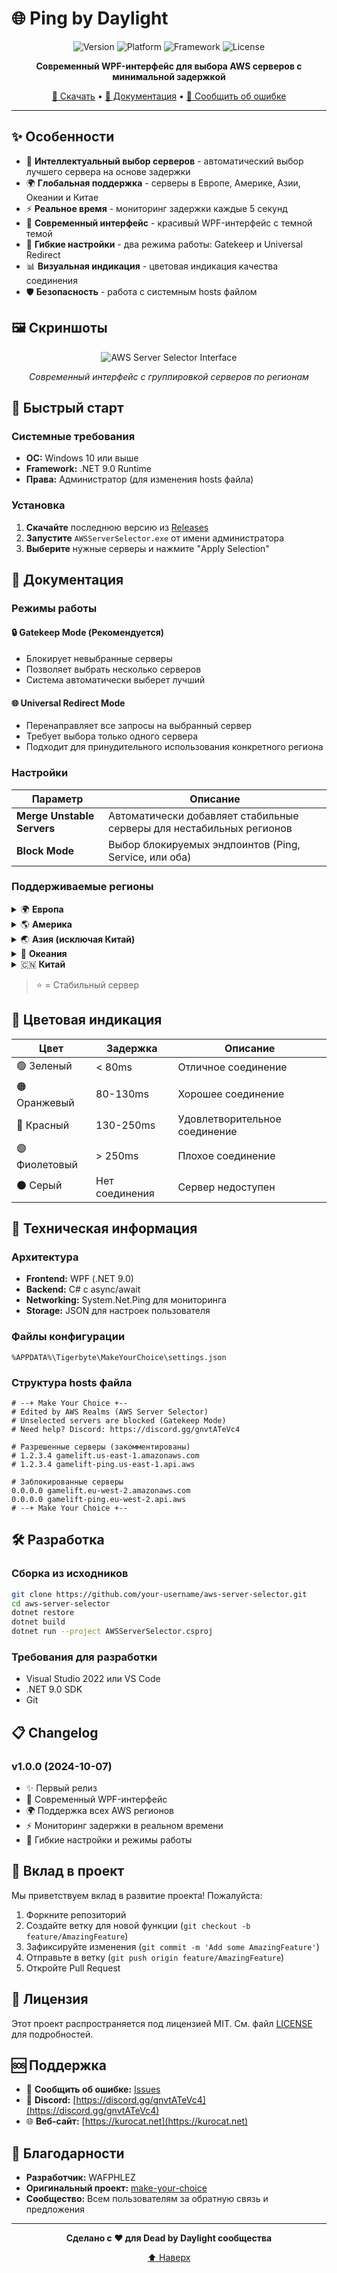 # 🌐 Ping by Daylight

<div align="center">

![Version](https://img.shields.io/badge/version-1.0.0-blue.svg)
![Platform](https://img.shields.io/badge/platform-Windows-lightgrey.svg)
![Framework](https://img.shields.io/badge/framework-.NET%209.0-purple.svg)
![License](https://img.shields.io/badge/license-MIT-green.svg)

**Современный WPF-интерфейс для выбора AWS серверов с минимальной задержкой**

[🚀 Скачать](#скачать) • [📖 Документация](#документация) • [🐛 Сообщить об ошибке](#поддержка)

</div>

---

## ✨ Особенности

- 🎯 **Интеллектуальный выбор серверов** - автоматический выбор лучшего сервера на основе задержки
- 🌍 **Глобальная поддержка** - серверы в Европе, Америке, Азии, Океании и Китае
- ⚡ **Реальное время** - мониторинг задержки каждые 5 секунд
- 🎨 **Современный интерфейс** - красивый WPF-интерфейс с темной темой
- 🔧 **Гибкие настройки** - два режима работы: Gatekeep и Universal Redirect
- 📊 **Визуальная индикация** - цветовая индикация качества соединения
- 🛡️ **Безопасность** - работа с системным hosts файлом

## 🖼️ Скриншоты

<div align="center">

![AWS Server Selector Interface](https://via.placeholder.com/500x400/0D1117/FFFFFF?text=AWS+Server+Selector+Interface)

*Современный интерфейс с группировкой серверов по регионам*

</div>

## 🚀 Быстрый старт

### Системные требования

- **ОС:** Windows 10 или выше
- **Framework:** .NET 9.0 Runtime
- **Права:** Администратор (для изменения hosts файла)

### Установка

1. **Скачайте** последнюю версию из [Releases](../../releases)
2. **Запустите** `AWSServerSelector.exe` от имени администратора
3. **Выберите** нужные серверы и нажмите "Apply Selection"

## 📖 Документация

### Режимы работы

#### 🔒 Gatekeep Mode (Рекомендуется)
- Блокирует невыбранные серверы
- Позволяет выбрать несколько серверов
- Система автоматически выберет лучший

#### 🌐 Universal Redirect Mode
- Перенаправляет все запросы на выбранный сервер
- Требует выбора только одного сервера
- Подходит для принудительного использования конкретного региона

### Настройки

| Параметр | Описание |
|----------|----------|
| **Merge Unstable Servers** | Автоматически добавляет стабильные серверы для нестабильных регионов |
| **Block Mode** | Выбор блокируемых эндпоинтов (Ping, Service, или оба) |

### Поддерживаемые регионы

<details>
<summary>🌍 <strong>Европа</strong></summary>

- 🇬🇧 Europe (London)
- 🇮🇪 Europe (Ireland) ⭐
- 🇩🇪 Europe (Frankfurt am Main) ⭐

</details>

<details>
<summary>🌎 <strong>Америка</strong></summary>

- 🇺🇸 US East (N. Virginia) ⭐
- 🇺🇸 US East (Ohio)
- 🇺🇸 US West (N. California) ⭐
- 🇺🇸 US West (Oregon) ⭐
- 🇨🇦 Canada (Central)
- 🇧🇷 South America (São Paulo) ⭐

</details>

<details>
<summary>🌏 <strong>Азия (исключая Китай)</strong></summary>

- 🇯🇵 Asia Pacific (Tokyo) ⭐
- 🇰🇷 Asia Pacific (Seoul) ⭐
- 🇮🇳 Asia Pacific (Mumbai) ⭐
- 🇸🇬 Asia Pacific (Singapore) ⭐
- 🇭🇰 Asia Pacific (Hong Kong) ⭐

</details>

<details>
<summary>🌊 <strong>Океания</strong></summary>

- 🇦🇺 Asia Pacific (Sydney) ⭐

</details>

<details>
<summary>🇨🇳 <strong>Китай</strong></summary>

- 🇨🇳 China (Beijing) ⭐
- 🇨🇳 China (Ningxia) ⭐

</details>

> ⭐ = Стабильный сервер

## 🎨 Цветовая индикация

| Цвет | Задержка | Описание |
|------|----------|----------|
| 🟢 Зеленый | < 80ms | Отличное соединение |
| 🟠 Оранжевый | 80-130ms | Хорошее соединение |
| 🔴 Красный | 130-250ms | Удовлетворительное соединение |
| 🟣 Фиолетовый | > 250ms | Плохое соединение |
| ⚫ Серый | Нет соединения | Сервер недоступен |

## 🔧 Техническая информация

### Архитектура

- **Frontend:** WPF (.NET 9.0)
- **Backend:** C# с async/await
- **Networking:** System.Net.Ping для мониторинга
- **Storage:** JSON для настроек пользователя

### Файлы конфигурации

```
%APPDATA%\Tigerbyte\MakeYourChoice\settings.json
```

### Структура hosts файла

```hosts
# --+ Make Your Choice +--
# Edited by AWS Realms (AWS Server Selector)
# Unselected servers are blocked (Gatekeep Mode)
# Need help? Discord: https://discord.gg/gnvtATeVc4

# Разрешенные серверы (закомментированы)
# 1.2.3.4 gamelift.us-east-1.amazonaws.com
# 1.2.3.4 gamelift-ping.us-east-1.api.aws

# Заблокированные серверы
0.0.0.0 gamelift.eu-west-2.amazonaws.com
0.0.0.0 gamelift-ping.eu-west-2.api.aws
# --+ Make Your Choice +--
```

## 🛠️ Разработка

### Сборка из исходников

```bash
git clone https://github.com/your-username/aws-server-selector.git
cd aws-server-selector
dotnet restore
dotnet build
dotnet run --project AWSServerSelector.csproj
```

### Требования для разработки

- Visual Studio 2022 или VS Code
- .NET 9.0 SDK
- Git

## 📋 Changelog

### v1.0.0 (2024-10-07)
- ✨ Первый релиз
- 🎨 Современный WPF-интерфейс
- 🌍 Поддержка всех AWS регионов
- ⚡ Мониторинг задержки в реальном времени
- 🔧 Гибкие настройки и режимы работы

## 🤝 Вклад в проект

Мы приветствуем вклад в развитие проекта! Пожалуйста:

1. Форкните репозиторий
2. Создайте ветку для новой функции (`git checkout -b feature/AmazingFeature`)
3. Зафиксируйте изменения (`git commit -m 'Add some AmazingFeature'`)
4. Отправьте в ветку (`git push origin feature/AmazingFeature`)
5. Откройте Pull Request

## 📄 Лицензия

Этот проект распространяется под лицензией MIT. См. файл [LICENSE](LICENSE) для подробностей.

## 🆘 Поддержка

- 🐛 **Сообщить об ошибке:** [Issues](../../issues)
- 💬 **Discord:** [https://discord.gg/gnvtATeVc4](https://discord.gg/gnvtATeVc4)
- 🌐 **Веб-сайт:** [https://kurocat.net](https://kurocat.net)

## 🙏 Благодарности

- **Разработчик:** WAFPHLEZ
- **Оригинальный проект:** [make-your-choice](https://codeberg.org/ky/make-your-choice)
- **Сообщество:** Всем пользователям за обратную связь и предложения

---

<div align="center">

**Сделано с ❤️ для Dead by Daylight сообщества**

[⬆ Наверх](#-aws-server-selector)

</div>
